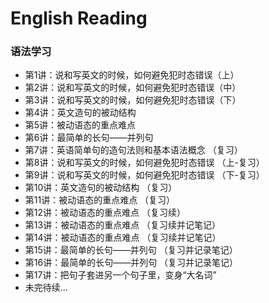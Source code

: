 # English Reading
### 语法学习
- 第1讲：说和写英文的时候，如何避免犯时态错误（上）
- 第2讲：说和写英文的时候，如何避免犯时态错误（中）
- 第3讲：说和写英文的时候，如何避免犯时态错误（下）
- 第4讲：英文造句的被动结构
- 第5讲：被动语态的重点难点
- 第6讲：最简单的长句——并列句
- 第7讲：英语简单句的造句法则和基本语法概念 （复习）
- 第8讲：说和写英文的时候，如何避免犯时态错误 （上-复习）
- 第9讲：说和写英文的时候，如何避免犯时态错误 （下-复习）
- 第10讲：英文造句的被动结构 （复习）
- 第11讲：被动语态的重点难点 （复习）
- 第12讲：被动语态的重点难点 （复习续）
- 第13讲：被动语态的重点难点 （复习续并记笔记）
- 第14讲：被动语态的重点难点 （复习续并记笔记）
- 第15讲：最简单的长句——并列句 （复习并记录笔记）
- 第16讲：最简单的长句——并列句 （复习并记录笔记）
- 第17讲：把句子套进另一个句子里，变身“大名词”
- 未完待续...
